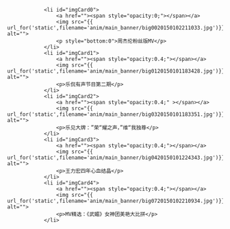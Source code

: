 
                
                
                <li id="imgCard0">
					<a href=""><span style="opacity:0;"></span></a>
					<img src="{{ url_for('static',filename='anim/main_banner/big0020150102211033.jpg')}}" alt="">
					<p style="bottom:0">周杰伦粉丝版MV</p>
				</li>
				<li id="imgCard1">
					<a href=""><span style="opacity:0.4;"></span></a>
					<img src="{{ url_for('static',filename='anim/main_banner/big0120150101183428.jpg')}}" alt="">
					<p>乐侃有声节目第二期</p>
				</li>
				<li id="imgCard2">
					<a href=""><span style="opacity:0.4;" ></span></a>
					<img src="{{ url_for('static',filename='anim/main_banner/big0320150101183351.jpg')}}" alt="">
					<p>乐见大牌：”荣“耀之声，”维“我独尊</p>
				</li>
				<li id="imgCard3">
					<a href=""><span style="opacity:0.4;"></span></a>
					<img src="{{ url_for('static',filename='anim/main_banner/big0420150101224343.jpg')}}" alt="">
					<p>王力宏四年心血结晶</p>
				</li>
				<li id="imgCard4">
					<a href=""><span style="opacity:0.4;"></span></a>
					<img src="{{ url_for('static',filename='anim/main_banner/big0720150102210934.jpg')}}" alt="">
					<p>MV精选：《武媚》女神团美艳大比拼</p>
				</li>